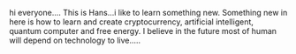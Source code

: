 hi everyone....
This is Hans...i like to learn something new. Something new in here is how to learn and create cryptocurrency, artificial intelligent, quantum computer and free energy. I believe in the future most of human will depend on technology to live.....
